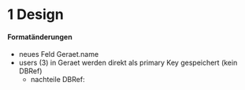 1 Design
========

#### Formatänderungen
- neues Feld Geraet.name
- users (3) in Geraet werden direkt als primary Key gespeichert (kein DBRef)
	- nachteile DBRef: 